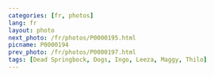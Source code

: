 ```yaml
---
categories: [fr, photos]
lang: fr
layout: photo
next_photo: /fr/photos/P0000195.html
picname: P0000194
prev_photo: /fr/photos/P0000197.html
tags: [Dead Springbock, Dogs, Ingo, Leeza, Maggy, Thilo]
---
```

